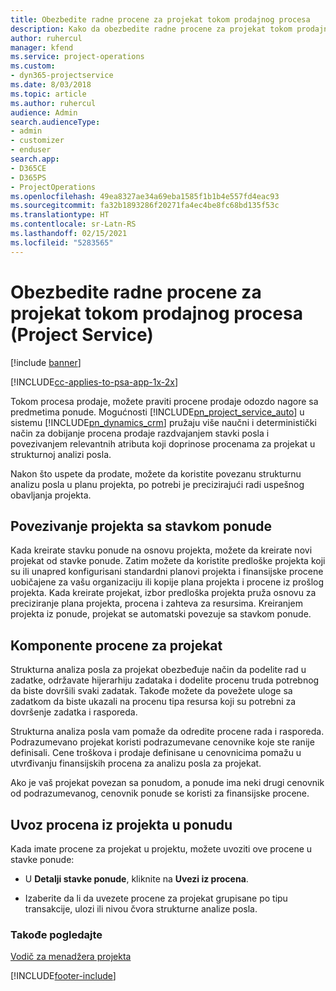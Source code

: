 ```yaml
---
title: Obezbedite radne procene za projekat tokom prodajnog procesa
description: Kako da obezbedite radne procene za projekat tokom prodajnog procesa u aplikaciji Project Service
author: ruhercul
manager: kfend
ms.service: project-operations
ms.custom:
- dyn365-projectservice
ms.date: 8/03/2018
ms.topic: article
ms.author: ruhercul
audience: Admin
search.audienceType:
- admin
- customizer
- enduser
search.app:
- D365CE
- D365PS
- ProjectOperations
ms.openlocfilehash: 49ea8327ae34a69eba1585f1b1b4e557fd4eac93
ms.sourcegitcommit: fa32b1893286f20271fa4ec4be8fc68bd135f53c
ms.translationtype: HT
ms.contentlocale: sr-Latn-RS
ms.lasthandoff: 02/15/2021
ms.locfileid: "5283565"
---
```

# <a name="provide-work-estimates-for-a-project-during-the-sales-process-project-service"></a>Obezbedite radne procene za projekat tokom prodajnog procesa (Project Service)

[!include [banner](../includes/psa-now-project-operations.md)]

[!INCLUDE[cc-applies-to-psa-app-1x-2x](../includes/cc-applies-to-psa-app-1x-2x.md)]

Tokom procesa prodaje, možete praviti procene prodaje odozdo nagore sa predmetima ponude. Mogućnosti [!INCLUDE[pn_project_service_auto](../includes/pn-project-service-auto.md)] u sistemu [!INCLUDE[pn_dynamics_crm](../includes/pn-dynamics-crm.md)] pružaju više naučni i deterministički način za dobijanje procena prodaje razdvajanjem stavki posla i povezivanjem relevantnih atributa koji doprinose procenama za projekat u strukturnoj analizi posla.  
  
 Nakon što uspete da prodate, možete da koristite povezanu strukturnu analizu posla u planu projekta, po potrebi je precizirajući radi uspešnog obavljanja projekta.  
  
## <a name="link-a-project-to-a-quote-line"></a>Povezivanje projekta sa stavkom ponude  
 Kada kreirate stavku ponude na osnovu projekta, možete da kreirate novi projekat od stavke ponude. Zatim možete da koristite predloške projekta koji su ili unapred konfigurisani standardni planovi projekta i finansijske procene uobičajene za vašu organizaciju ili kopije plana projekta i procene iz prošlog projekta. Kada kreirate projekat, izbor predloška projekta pruža osnovu za preciziranje plana projekta, procena i zahteva za resursima. Kreiranjem projekta iz ponude, projekat se automatski povezuje sa stavkom ponude.  
  
## <a name="project-estimate-components"></a>Komponente procene za projekat  
 Strukturna analiza posla za projekat obezbeđuje način da podelite rad u zadatke, održavate hijerarhiju zadataka i dodelite procenu truda potrebnog da biste dovršili svaki zadatak. Takođe možete da povežete uloge sa zadatkom da biste ukazali na procenu tipa resursa koji su potrebni za dovršenje zadatka i rasporeda.  
  
 Strukturna analiza posla vam pomaže da odredite procene rada i rasporeda. Podrazumevano projekat koristi podrazumevane cenovnike koje ste ranije definisali. Cene troškova i prodaje definisane u cenovnicima pomažu u utvrđivanju finansijskih procena za analizu posla za projekat.  
  
 Ako je vaš projekat povezan sa ponudom, a ponude ima neki drugi cenovnik od podrazumevanog, cenovnik ponude se koristi za finansijske procene.  
  
## <a name="import-estimates-from-a-project-into-a-quote"></a>Uvoz procena iz projekta u ponudu  
 Kada imate procene za projekat u projektu, možete uvoziti ove procene u stavke ponude:  
  
-   U **Detalji stavke ponude**, kliknite na **Uvezi iz procena**. 

-   Izaberite da li da uvezete procene za projekat grupisane po tipu transakcije, ulozi ili nivou čvora strukturne analize posla.  
  
### <a name="see-also"></a>Takođe pogledajte  
 [Vodič za menadžera projekta](../psa/project-manager-guide.md)


[!INCLUDE[footer-include](../includes/footer-banner.md)]